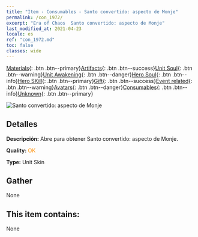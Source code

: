 ```yaml
---
title: "Item - Consumables - Santo convertido: aspecto de Monje"
permalink: /con_1972/
excerpt: "Era of Chaos  Santo convertido: aspecto de Monje"
last_modified_at: 2021-04-23
locale: es
ref: "con_1972.md"
toc: false
classes: wide
---
```

 [Materials](/ItemsES/){: .btn .btn--primary}[Artifacts](/ItemsES/Artifacts/){: .btn .btn--success}[Unit Soul](/ItemsES/UnitSoul/){: .btn .btn--warning}[Unit Awakening](/ItemsES/UnitAwakening/){: .btn .btn--danger}[Hero Soul](/ItemsES/HeroSoul/){: .btn .btn--info}[Hero SKill](/ItemsES/HeroSkill/){: .btn .btn--primary}[Gift](/ItemsES/Gift/){: .btn .btn--success}[Event related](/ItemsES/Events/){: .btn .btn--warning}[Avatars](/ItemsES/Avatars/){: .btn .btn--danger}[Consumables](/ItemsES/Consumables/){: .btn .btn--info}[Unknown](/ItemsES/Unknown/){: .btn .btn--primary}

 ![Santo convertido: aspecto de Monje](/images/u/ti_senglvshengdan.jpg)

## Detalles
 **Descripción:** Abre para obtener Santo convertido: aspecto de Monje.

 **Quality:** <span style="color: #FF8C00">OK</span>

 **Type:** Unit Skin

## Gather

  None

## This item contains:

  None

